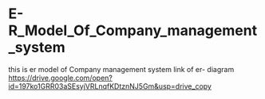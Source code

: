 # E-R_Model_Of_Company_management_system
this is  er model of Company management system
link of er- diagram
https://drive.google.com/open?id=197ko1GRR03aSEsyjVRLnqfKDtznNJ5Gm&usp=drive_copy
